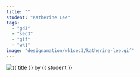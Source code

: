 ```yaml
---
title: ""
student: "Katherine Lee"
tags:
  - "gd3"
  - "sec3"
  - "gif"
  - "wk1"
image: "designamation/wk1sec3/katherine-lee.gif"
---
```


<img src="{{urls.media}}/{{ image }}" alt="{{ title }}"/>
by {{ student }}

